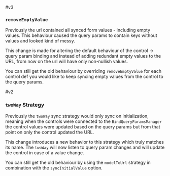 #v3
### `removeEmptyValue`
Previously the url contained all synced form values - including empty values.
This behaviour caused the query params to contain keys without values and looked kind of messy.

This change is made for altering the default behaviour of the control -> query param binding and instead of adding redundant empty
values to the URL, from now on the url will have only non-nullish values.

You can still get the old behaviour by overriding `removeEmptyValue` for each control def you would like to keep syncing
empty values from the control to the query params.

#v2

### `twoWay` Strategy 
Previously the `twoWay` sync strategy would only sync on initialization, meaning when the controls were connected to the `BindQueryParamsManager`
the control values were updated based on the query params but from that point on only the control updated the URL.

This change introduces a new behavior to this strategy which truly matches its name.
The `twoWay` will now listen to query param changes and will update the control in case of a value change.

You can still get the old behaviour by using the `modelToUrl` strategy in combination with the `syncInitialValue` option.
